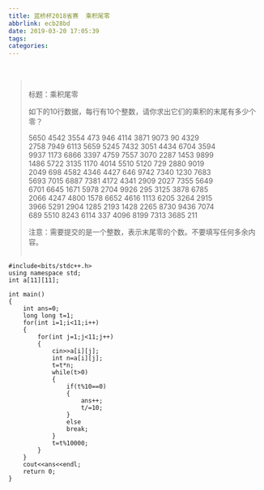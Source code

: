 ```yaml
---
title: 蓝桥杯2018省赛  乘积尾零
abbrlink: ecb28bd
date: 2019-03-20 17:05:39
tags:
categories:
---
```


<!--more-->

<p> </p>

<blockquote>
<p><br />
标题：乘积尾零</p>

<p>如下的10行数据，每行有10个整数，请你求出它们的乘积的末尾有多少个零？</p>

<p>5650 4542 3554 473 946 4114 3871 9073 90 4329 <br />
2758 7949 6113 5659 5245 7432 3051 4434 6704 3594 <br />
9937 1173 6866 3397 4759 7557 3070 2287 1453 9899 <br />
1486 5722 3135 1170 4014 5510 5120 729 2880 9019 <br />
2049 698 4582 4346 4427 646 9742 7340 1230 7683 <br />
5693 7015 6887 7381 4172 4341 2909 2027 7355 5649 <br />
6701 6645 1671 5978 2704 9926 295 3125 3878 6785 <br />
2066 4247 4800 1578 6652 4616 1113 6205 3264 2915 <br />
3966 5291 2904 1285 2193 1428 2265 8730 9436 7074 <br />
689 5510 8243 6114 337 4096 8199 7313 3685 211 </p>

<p>注意：需要提交的是一个整数，表示末尾零的个数。不要填写任何多余内容。<br />
 </p>
</blockquote>

<pre class="has">
<code class="language-cpp">#include&lt;bits/stdc++.h&gt;
using namespace std;
int a[11][11];

int main()
{
	int ans=0;
	long long t=1;
	for(int i=1;i&lt;11;i++)
	{
		for(int j=1;j&lt;11;j++)
		{
			cin&gt;&gt;a[i][j];
			int n=a[i][j];
			t=t*n;
			while(t&gt;0)
			{
				if(t%10==0)
				{
					ans++;
					t/=10;
				}
				else
				break;
			}
			t=t%10000;
		}
	}
	cout&lt;&lt;ans&lt;&lt;endl;
	return 0;
}

</code></pre>

<p> </p>
